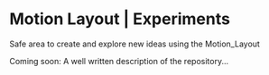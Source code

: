 # Motion Layout | Experiments
Safe area to create and explore new ideas using the Motion_Layout 

Coming soon: A well written description of the repository...
